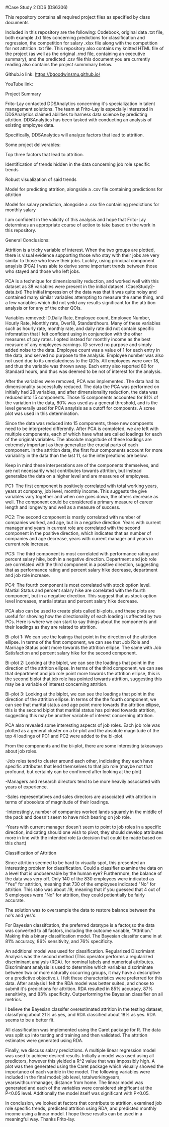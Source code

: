 #Case Study 2 DDS (DS6306)

This repository contains all required project files as specified by class documents

Included in this repository are the following: Codebook, original data .txt file, both example .txt files concerning predictions for classification and regression, the competition for salary .xlsx file along with the competition for not attrition .txt file. This repository also contains my knitted HTML file of the project (as well as the original .rmd file, containing an executive summary), and the predicted .csv file this document you are currently reading also contains the project summmary below.

Github.io link: https://bgoodwinsmu.github.io/

YouTube link: 

Project Summary

Frito-Lay contacted DDSAnalytics concerning it's specialization in talent management solutions.  The team at Frito-Lay is especially interested in DDSAnalytics claimed abilities to harness data science by predicting attrition.  DDSAnalytics has been tasked with conducting an analysis of existing employee data.

Specifically, DDSAnalytics will analyze factors that lead to attrition.

Some project deliverables:

Top three factors that lead to attrition.

Identification of trends hidden in the data concerning job role specific trends

Robust visualization of said trends 

Model for predicting attrition, alongside a .csv file containing predictions for attrition

Model for salary prediction, alongside a .csv file containing predictions for monthly salary

I am confident in the validity of this analysis and hope that Frito-Lay determines an appropriate course of action to take based on the work in this repository.

General Conclusions:

Attrition is a tricky variable of interest.  When the two groups are plotted, there is visual evidence supporting those who stay with their jobs are very similar to those who leave their jobs.  Luckily, using principal component anaylsis (PCA) I was able to derive some important trends between those who stayed and those who left jobs.  

PCA is a technique for dimensionality reduction, and worked well with this dataset as 38 variables were present in the initial dataset. (CaseStudy2-data.txt) The initial impression of the data was that it was quite noisy and contained many similar variables attempting to measure the same thing, and a few variables which did not yeild any results significant for the attrition analysis or for any of the other QOIs.  

Variables removed: ID,Daily Rate, Employee count, Employee Number, Hourly Rate, Monthly rate, Over18, Standardhours.
Many of these variables such as hourly rate, monthly rate, and daily rate did not contain specific infomration that I felt confident using in conjunction with the other measures of pay rates.  I opted instead for monthly income as the best measure of any employees earnings.  ID served no purpose and simply added noise to the data.  Employee count was a value of 1 for each entry in the data, and served no purpose to the analysis.  Employee number was also not used due to its unrelatedness to the QOIs.  All employees were over 18, and thus the variable was thrown away.  Each entry also reported 80 for Standard hours, and thus was deemed to be not of interest for the analysis.  

After the variables were removed, PCA was implemented.  The data had its dimensionality successfully reduced.  The data the PCA was performed on initially had 28 variables, and after dimensionality reduction, the data was reduced into 15 components.  Those 15 components accounted for 81% of the variation in the data, 80% was used as a general threshold, and is the level generally used for PCA anaylsis as a cutoff for compoents.  A scree plot was used in this determination.  

Since the data was reduced into 15 components, these new compoents need to be interpreted differently. After PCA is completed, we are left with multiple components, each of which have what are called loadings for each of the original variables.  The absolute magnitude of these loadings are extremely important as they generalize the crucial parts of each component.  In the attrition data, the first four components account for more variability in the data than the last 11, so the interpreations are below.

Keep in mind these interperations are of the components themselves, and are not necessarily what contributes towards attrition, but instead generalize the data on a higher level and are measures of employees.

PC1: The first component is positively correlated with total working years, years at company, job level, monthly income.  This suggests the give variables vary together and when one goes down, the others decrease as well.  The component could be considered a primary measure of career length and longevity and well as a measure of success.

PC2: The second component is mostly correlated with number of companies worked, and age, but in a negative direction.  Years with current manager and years in current role are correlated with the second component in the positive direction, which indicates that as number of companies and age decrease, years with current manager and years in current role increase.

PC3: The third component is most correlated with performance rating and percent salary hike, both in a negative direction.  Department and job role are correlated with the third component in a positive direction, suggesting that as performance rating and percent salary hike decrease, department and job role increase.

PC4: The fourth component is most correlated with stock option level.  Martial Status and percent salary hike are correlated with the fourth component, but in a negative direction.  This suggest that as stock option level increases, martial status and percent salary hike decrease.  

PCA also can be used to create plots called bi-plots, and these plots are useful for showing how the directionality of each loading is affected by two PCs.
Here is where we can start to say things about the components and their loadings as they are related to attrition.  

Bi-plot 1: We can see the loaings that point in the direction of the attrition ellipse.  In terms of the first component, we can see that Job Role and Marriage Status point more towards the attrition ellipse.  The same with Job Satisfaction and percent salary hike for the second component. 

Bi-plot 2: Looking at the biplot, we can see the loadings that point in the direction of the attrition ellipse.  In terms of the third component, we can see that department and job role point more towards the attrition ellipse, this is the second biplot that job role has pointed towards attrition, suggesting this may be a variable of interest concerning attrition.

Bi-plot 3: Looking at the biplot, we can see the loadings that point in the direction of the attrition ellipse.  In terms of the the fourth component, we can see that marital status and age point more towards the attrition ellipse, this is the second biplot that maritial status has pointed towards attrition, suggesting this may be another variable of interest concerning attrition.

PCA also revealed some interesting aspects of job roles.  Each job role was plotted as a general cluster on a bi-plot and the absolute magnitude of the top 4 loadings of PC1 and PC2 were added to the bi-plot. 

From the components and the bi-plot, there are some interesting takeaways about job roles.  

-Job roles tend to cluster around each other, indiciating they each have specific attributes that lend themselves to that job role (maybe not that profound, but certainly can be confirmed after looking at the plot)

-Managers and research directors tend to be more heavily associated with years of experience.

-Sales representatives and sales directors are associated with attrition in terms of abosolute of magnitude of their loadings.

-Interestingly, number of companies worked lands squarely in the middle of the pack and doesn't seem to have mich bearing on job role.

-Years with current manager doesn't seem to point to job roles in a specific direction, indicating should one wish to pivot, they should develop attributes more in line with the intended role (a decision that could be made based on this chart)

Classification of Attrition

Since attrition seemed to be hard to visually spot, this presented an interesting problem for classification.  Could a classifier examine the data on a level that is unobservable by the human eye? Furthermore, the balance of the data was very off.  Only 140 of the 830 employees were indicated as "Yes" for attrition, meaning that 730 of the employees indicated "No" for attrition.  This ratio was about .19, meaning that if you guessed that 4 out of 5 employees were "No" for attrition, they could potientially be fairly accurate.  

The solution was to oversample the data to restore balance between the no's and yes's.

For Bayesian classifcation, the preferred datatype is a factor,so the data was converted to all factors, including the outcome variable, "Attrition."  Making this a binary classification model.  The Bayesian classifer came in at 81% accuracy, 86% sensitivity, and 76% specificity.  

An additional model was used for classification.  Regularized Discrimiant Analysis was the second method (This operator performs a regularized discriminant analysis (RDA). for nominal labels and numerical attributes. Discriminant analysis is used to determine which variables discriminate between two or more naturally occurring groups, it may have a descriptive or a predictive objective.). I felt these characteristics were preferred for this data. After analysis I felt the RDA model was better suited, and chose to submit it's predictions for attrition. RDA resulted in 85% accuracy, 87% sensitivity, and 83% specificity.  Outperforming the Bayesian classifier on all metrics.

I believe the Bayesian classifer overestimated attrition in the testing dataset, classifying about 21% as yes, and RDA classified about 18% as yes.  RDA seems to be a better fit.

All classification was implemented using the Caret package for R.  The data was split up into testing and training and then validated.  The attrition estimates were generated using RDA.  

Finally, we discuss salary predictions.  A multiple linear regression model was used to achieve desired results. Initially a model was used using all predictors, however this yielded a R^2 value that was impossibly high.  A plot was then generated using the Caret package which visually showed the importance of each varible in the model.  The following variables were included in the final model: job level, totalworkingyears, yearswithcurrmanager, distance from home.  The linear model was generated and each of the variables were considered singificant at the P<0.05 level.  Addtionally the model itself was significant with P<0.05.  

In conclusion, we looked at factors that contribute to attrition, examined job role specific trends, predicted attrition using RDA, and predicted monthly income using a linear model.  I hope these results can be used in a meaningful way.  Thanks Frito-lay. 
